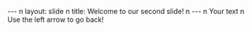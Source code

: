 --- n layout: slide n title: Welcome to our second slide! n --- n Your text n Use the left arrow to go back!
